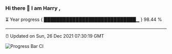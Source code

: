 ### Hi there 👋 I am Harry , 

⏳ Year progress { █████████████████████████████▁ } 98.44 %

---

⏰ Updated on Sun, 26 Dec 2021 07:30:19 GMT

![Progress Bar CI](https://github.com/duykhang68/duykhang68/workflows/Progress%20Bar%20CI/badge.svg)
